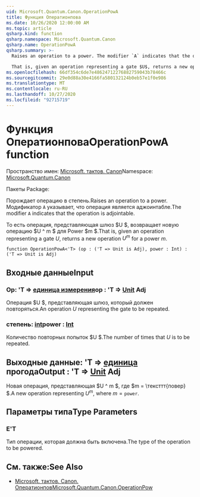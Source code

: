 ```yaml
---
uid: Microsoft.Quantum.Canon.OperationPowA
title: Функция Оператионпова
ms.date: 10/26/2020 12:00:00 AM
ms.topic: article
qsharp.kind: function
qsharp.namespace: Microsoft.Quantum.Canon
qsharp.name: OperationPowA
qsharp.summary: >-
  Raises an operation to a power. The modifier `A` indicates that the operation is adjointable.

  That is, given an operation representing a gate $U$, returns a new operation $U^m$ for a power $m$.
ms.openlocfilehash: 66df354c6de7e48624712276882759043b78466c
ms.sourcegitcommit: 29e0d88a30e4166fa580132124b0eb57e1f0e986
ms.translationtype: MT
ms.contentlocale: ru-RU
ms.lasthandoff: 10/27/2020
ms.locfileid: "92715719"
---
```

# <a name="operationpowa-function"></a><span data-ttu-id="2219d-102">Функция Оператионпова</span><span class="sxs-lookup"><span data-stu-id="2219d-102">OperationPowA function</span></span>

<span data-ttu-id="2219d-103">Пространство имен: [Microsoft. тактов. Canon](xref:Microsoft.Quantum.Canon)</span><span class="sxs-lookup"><span data-stu-id="2219d-103">Namespace: [Microsoft.Quantum.Canon](xref:Microsoft.Quantum.Canon)</span></span>

<span data-ttu-id="2219d-104">Пакеты [](https://nuget.org/packages/)</span><span class="sxs-lookup"><span data-stu-id="2219d-104">Package: [](https://nuget.org/packages/)</span></span>


<span data-ttu-id="2219d-105">Порождает операцию в степень.</span><span class="sxs-lookup"><span data-stu-id="2219d-105">Raises an operation to a power.</span></span>
<span data-ttu-id="2219d-106">Модификатор `A` указывает, что операция является аджоинтабле.</span><span class="sxs-lookup"><span data-stu-id="2219d-106">The modifier `A` indicates that the operation is adjointable.</span></span>

<span data-ttu-id="2219d-107">То есть операция, представляющая шлюз $U $, возвращает новую операцию $U ^ m $ для Power $m $.</span><span class="sxs-lookup"><span data-stu-id="2219d-107">That is, given an operation representing a gate $U$, returns a new operation $U^m$ for a power $m$.</span></span>

```qsharp
function OperationPowA<'T> (op : ('T => Unit is Adj), power : Int) : ('T => Unit is Adj)
```


## <a name="input"></a><span data-ttu-id="2219d-108">Входные данные</span><span class="sxs-lookup"><span data-stu-id="2219d-108">Input</span></span>

### <a name="op--t--unit-adj"></a><span data-ttu-id="2219d-109">Op: 'T => [единица измерения](xref:microsoft.quantum.lang-ref.unit)</span><span class="sxs-lookup"><span data-stu-id="2219d-109">op : 'T => [Unit](xref:microsoft.quantum.lang-ref.unit) Adj</span></span>

<span data-ttu-id="2219d-110">Операция $U $, представляющая шлюз, который должен повторяться.</span><span class="sxs-lookup"><span data-stu-id="2219d-110">An operation $U$ representing the gate to be repeated.</span></span>


### <a name="power--int"></a><span data-ttu-id="2219d-111">степень: [int](xref:microsoft.quantum.lang-ref.int)</span><span class="sxs-lookup"><span data-stu-id="2219d-111">power : [Int](xref:microsoft.quantum.lang-ref.int)</span></span>

<span data-ttu-id="2219d-112">Количество повторных попыток $U $.</span><span class="sxs-lookup"><span data-stu-id="2219d-112">The number of times that $U$ is to be repeated.</span></span>



## <a name="output--t--unit-adj"></a><span data-ttu-id="2219d-113">Выходные данные: 'T => [единица](xref:microsoft.quantum.lang-ref.unit) прогода</span><span class="sxs-lookup"><span data-stu-id="2219d-113">Output : 'T => [Unit](xref:microsoft.quantum.lang-ref.unit) Adj</span></span>

<span data-ttu-id="2219d-114">Новая операция, представляющая $U ^ m $, где $m = \тексттт{повер} $.</span><span class="sxs-lookup"><span data-stu-id="2219d-114">A new operation representing $U^m$, where $m = \texttt{power}$.</span></span>

## <a name="type-parameters"></a><span data-ttu-id="2219d-115">Параметры типа</span><span class="sxs-lookup"><span data-stu-id="2219d-115">Type Parameters</span></span>

### <a name="t"></a><span data-ttu-id="2219d-116">Е</span><span class="sxs-lookup"><span data-stu-id="2219d-116">'T</span></span>

<span data-ttu-id="2219d-117">Тип операции, которая должна быть включена.</span><span class="sxs-lookup"><span data-stu-id="2219d-117">The type of the operation to be powered.</span></span>

## <a name="see-also"></a><span data-ttu-id="2219d-118">См. также:</span><span class="sxs-lookup"><span data-stu-id="2219d-118">See Also</span></span>

- [<span data-ttu-id="2219d-119">Microsoft. тактов. Canon. Оператионпов</span><span class="sxs-lookup"><span data-stu-id="2219d-119">Microsoft.Quantum.Canon.OperationPow</span></span>](xref:Microsoft.Quantum.Canon.OperationPow)